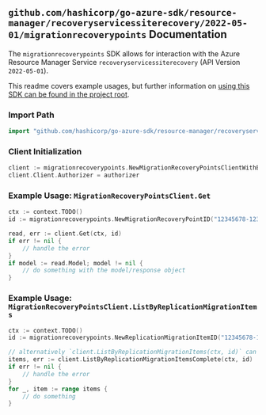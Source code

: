 
## `github.com/hashicorp/go-azure-sdk/resource-manager/recoveryservicessiterecovery/2022-05-01/migrationrecoverypoints` Documentation

The `migrationrecoverypoints` SDK allows for interaction with the Azure Resource Manager Service `recoveryservicessiterecovery` (API Version `2022-05-01`).

This readme covers example usages, but further information on [using this SDK can be found in the project root](https://github.com/hashicorp/go-azure-sdk/tree/main/docs).

### Import Path

```go
import "github.com/hashicorp/go-azure-sdk/resource-manager/recoveryservicessiterecovery/2022-05-01/migrationrecoverypoints"
```


### Client Initialization

```go
client := migrationrecoverypoints.NewMigrationRecoveryPointsClientWithBaseURI("https://management.azure.com")
client.Client.Authorizer = authorizer
```


### Example Usage: `MigrationRecoveryPointsClient.Get`

```go
ctx := context.TODO()
id := migrationrecoverypoints.NewMigrationRecoveryPointID("12345678-1234-9876-4563-123456789012", "example-resource-group", "vaultValue", "replicationFabricValue", "replicationProtectionContainerValue", "replicationMigrationItemValue", "migrationRecoveryPointValue")

read, err := client.Get(ctx, id)
if err != nil {
	// handle the error
}
if model := read.Model; model != nil {
	// do something with the model/response object
}
```


### Example Usage: `MigrationRecoveryPointsClient.ListByReplicationMigrationItems`

```go
ctx := context.TODO()
id := migrationrecoverypoints.NewReplicationMigrationItemID("12345678-1234-9876-4563-123456789012", "example-resource-group", "vaultValue", "replicationFabricValue", "replicationProtectionContainerValue", "replicationMigrationItemValue")

// alternatively `client.ListByReplicationMigrationItems(ctx, id)` can be used to do batched pagination
items, err := client.ListByReplicationMigrationItemsComplete(ctx, id)
if err != nil {
	// handle the error
}
for _, item := range items {
	// do something
}
```
